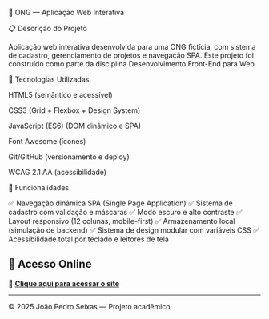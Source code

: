 🧩 ONG  — Aplicação Web Interativa

📋 Descrição do Projeto

Aplicação web interativa desenvolvida para uma ONG fictícia, com sistema de cadastro, gerenciamento de projetos e navegação SPA.
Este projeto foi construído como parte da disciplina Desenvolvimento Front-End para Web.

🚀 Tecnologias Utilizadas

HTML5 (semântico e acessível)

CSS3 (Grid + Flexbox + Design System)

JavaScript (ES6) (DOM dinâmico e SPA)

Font Awesome (ícones)

Git/GitHub (versionamento e deploy)

WCAG 2.1 AA (acessibilidade)

🧠 Funcionalidades

✅ Navegação dinâmica SPA (Single Page Application)
✅ Sistema de cadastro com validação e máscaras
✅ Modo escuro e alto contraste
✅ Layout responsivo (12 colunas, mobile-first)
✅ Armazenamento local (simulação de backend)
✅ Sistema de design modular com variáveis CSS
✅ Acessibilidade total por teclado e leitores de tela
## 🚀 Acesso Online
🔗 **[Clique aqui para acessar o site](https://jaozintheboy.github.io/ONG/)**

---

© 2025 João Pedro Seixas — Projeto acadêmico.
